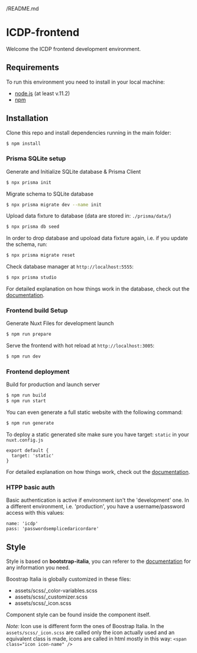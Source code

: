 /README.md 
# ICDP-frontend

Welcome the ICDP frontend development environment.

## Requirements
To run this environment you need to install in your local machine:

- [node.js](https://nodejs.org/en/) (at least v.11.2)
- [npm](https://www.npmjs.com/get-npm)

## Installation

Clone this repo and install dependencies running in the main folder: 

```bash
$ npm install
```

### Prisma SQLite setup

Generate and Initialize SQLite database & Prisma Client

```bash
$ npx prisma init
```

Migrate schema to SQLite database

```bash
$ npx prisma migrate dev --name init
```

Upload data fixture to database (data are stored in: `./prisma/data/`)

```bash
$ npx prisma db seed
```

In order to drop database and upoload data fixture again, i.e. if you update the schema, run:

```bash
$ npx prisma migrate reset
```

Check database manager at `http://localhost:5555`:

```bash
$ npx prisma studio
```

For detailed explanation on how things work in the database, check out the [documentation](https://www.prisma.io/).

### Frontend build Setup


Generate Nuxt Files for development launch

```bash 
$ npm run prepare
```

Serve the frontend with hot reload at `http://localhost:3005`:

```bash 
$ npm run dev
```

### Frontend deployment

Build for production and launch server

```bash
$ npm run build
$ npm run start
```

You can even generate a full static website with the following command:

```bash
$ npm run generate
```
To deploy a static generated site make sure you have target: `static` in your `nuxt.config.js`

```JS
export default {
  target: 'static'
}
```

For detailed explanation on how things work, check out the [documentation](https://nuxtjs.org).

### HTPP basic auth
Basic authentication is active if environment isn't the 'development' one. In a different environment, i.e. 'production', you have a username/password access with this values:

```
name: 'icdp'
pass: 'passwordsemplicedaricordare'
```

## Style

Style is based on **bootstrap-italia**, you can referer to the [documentation](https://italia.github.io/bootstrap-italia/) for any information you need.

Boostrap Italia is globally customized in these files:

- assets/scss/_color-variables.scss
- assets/scss/_customizer.scss
- assets/scss/_icon.scss

Component style can be found inside the component itself.

_Note:_ Icon use is different form the ones of Boostrap Italia. In the `assets/scss/_icon.scss` are called only the icon actually used and an equivalent class is made, icons are called in html mostly in this way: `<span class="icon icon-name" />`